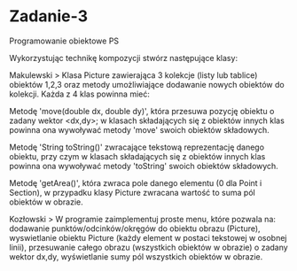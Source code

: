 # Zadanie-3
Programowanie obiektowe PS

Wykorzystując technikę kompozycji stwórz następujące klasy:

Makulewski > Klasa Picture zawierająca 3 kolekcje (listy lub tablice) obiektów 1,2,3 oraz metody umożliwiające dodawanie nowych obiektów do kolekcji.
Każda z 4 klas powinna mieć:

Metodę 'move(double dx, double dy)', która przesuwa pozycję obiektu o zadany wektor <dx,dy>; w klasach składających się z obiektów innych klas powinna ona wywoływać metody 'move' swoich obiektów składowych.

Metodę 'String toString()' zwracające tekstową reprezentację danego obiektu, przy czym w klasach składających się z obiektów innych klas powinna ona wywoływać metody 'toString' swoich obiektów składowych.

Metodę 'getArea()', która zwraca pole danego elementu (0 dla Point i Section), w przypadku klasy Picture zwracana wartość to suma pól obiektów w obrazie.

Kozłowski > W programie zaimplementuj proste menu, które pozwala na: dodawanie punktów/odcinków/okręgów do obiektu obrazu (Picture), wyswietlanie obiektu Picture (każdy element w postaci tekstowej w osobnej linii), przesuwanie całego obrazu (wszystkich obiektów w obrazie) o zadany wektor dx,dy, wyświetlanie sumy pól wszystkich obiektów w obrazie.
